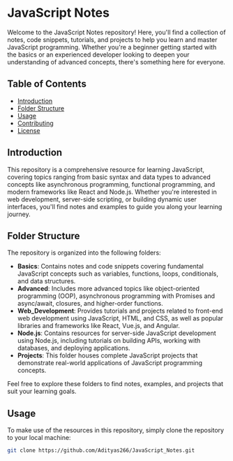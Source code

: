 # JavaScript Notes

Welcome to the JavaScript Notes repository! Here, you'll find a collection of notes, code snippets, tutorials, and projects to help you learn and master JavaScript programming. Whether you're a beginner getting started with the basics or an experienced developer looking to deepen your understanding of advanced concepts, there's something here for everyone.

## Table of Contents

- [Introduction](#introduction)
- [Folder Structure](#folder-structure)
- [Usage](#usage)
- [Contributing](#contributing)
- [License](#license)

## Introduction

This repository is a comprehensive resource for learning JavaScript, covering topics ranging from basic syntax and data types to advanced concepts like asynchronous programming, functional programming, and modern frameworks like React and Node.js. Whether you're interested in web development, server-side scripting, or building dynamic user interfaces, you'll find notes and examples to guide you along your learning journey.

## Folder Structure

The repository is organized into the following folders:

- **Basics**: Contains notes and code snippets covering fundamental JavaScript concepts such as variables, functions, loops, conditionals, and data structures.
- **Advanced**: Includes more advanced topics like object-oriented programming (OOP), asynchronous programming with Promises and async/await, closures, and higher-order functions.
- **Web_Development**: Provides tutorials and projects related to front-end web development using JavaScript, HTML, and CSS, as well as popular libraries and frameworks like React, Vue.js, and Angular.
- **Node.js**: Contains resources for server-side JavaScript development using Node.js, including tutorials on building APIs, working with databases, and deploying applications.
- **Projects**: This folder houses complete JavaScript projects that demonstrate real-world applications of JavaScript programming concepts.

Feel free to explore these folders to find notes, examples, and projects that suit your learning goals.

## Usage

To make use of the resources in this repository, simply clone the repository to your local machine:

```bash
git clone https://github.com/Adityas266/JavaScript_Notes.git
```
